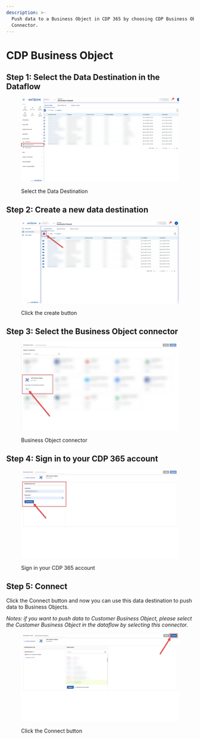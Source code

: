 ```yaml
---
description: >-
  Push data to a Business Object in CDP 365 by choosing CDP Business Object
  Connector.
---
```


# CDP Business Object

## Step 1: Select the Data Destination in the Dataflow

<figure><img src="../../../.gitbook/assets/image (844).png" alt=""><figcaption><p>Select the Data Destination</p></figcaption></figure>

## Step 2: Create a new data destination

<figure><img src="../../../.gitbook/assets/image (1612).png" alt=""><figcaption><p>Click the create button</p></figcaption></figure>

## Step 3: Select the Business Object connector

<figure><img src="../../../.gitbook/assets/image (1042).png" alt=""><figcaption><p>Business Object connector</p></figcaption></figure>

## Step 4: Sign in to your CDP 365 account

<figure><img src="../../../.gitbook/assets/image (549).png" alt=""><figcaption><p>Sign in your CDP 365 account</p></figcaption></figure>

## Step 5: Connect&#x20;

Click the Connect button and now you can use this data destination to push data to Business Objects.&#x20;

_Notes: if you want to push data to Customer Business Object, please select the Customer Business Object in the dataflow by selecting this connector._

<figure><img src="../../../.gitbook/assets/image (2077).png" alt=""><figcaption><p>Click the Connect button</p></figcaption></figure>
